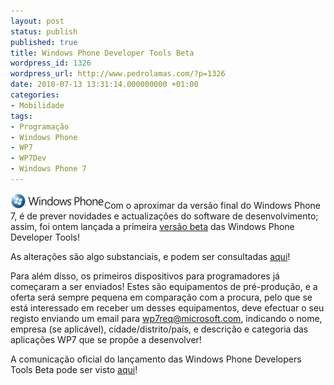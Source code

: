 ```yaml
---
layout: post
status: publish
published: true
title: Windows Phone Developer Tools Beta
wordpress_id: 1326
wordpress_url: http://www.pedrolamas.com/?p=1326
date: 2010-07-13 13:31:14.000000000 +01:00
categories:
- Mobilidade
tags:
- Programação
- Windows Phone
- WP7
- WP7Dev
- Windows Phone 7
---
```

![](wp-content/uploads/2010/07/Windows-Phone-7.jpg "Windows Phone 7")Com o aproximar da versão final do Windows Phone 7, é de prever novidades e actualizações do software de desenvolvimento; assim, foi ontem lançada a primeira [versão beta](http://www.microsoft.com/downloads/details.aspx?FamilyID=c8496c2a-54d9-4b11-9491-a1bfaf32f2e3&displaylang=en) das Windows Phone Developer Tools!

As alterações são algo substanciais, e podem ser consultadas [aqui](http://msdn.microsoft.com/en-us/library/ff637516(v=VS.92).aspx)!

Para além disso, os primeiros dispositivos para programadores já começaram a ser enviados! Estes são equipamentos de pré-produção, e a oferta será sempre pequena em comparação com a procura, pelo que se está interessado em receber um desses equipamentos, deve efectuar o seu registo enviando um email para [wp7req@microsoft.com](mailto:wp7req@microsoft.com), indicando o nome, empresa (se aplicável), cidade/distrito/país, e descrição e categoria das aplicações WP7 que se propõe a desenvolver!

A comunicação oficial do lançamento das Windows Phone Developers Tools Beta pode ser visto [aqui](http://windowsteamblog.com/windows_phone/b/wpdev/archive/2010/07/12/windows-phone-developer-tools-beta-released.aspx)!
